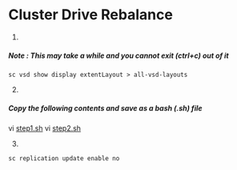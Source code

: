 # Cluster Drive Rebalance

1.
##### Note : This may take a while and you cannot exit (ctrl+c) out of it
```
sc vsd show display extentLayout > all-vsd-layouts
```

2.
##### Copy the following contents and save as a bash (.sh) file

vi [step1.sh](split-1b-extents.md)
vi [step2.sh](measure-rebalance-impact.md)

3.
```
sc replication update enable no
```